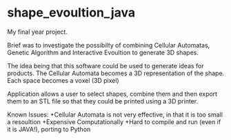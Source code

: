 shape_evoultion_java
====================


My final year project. 

Brief was to investigate the possibilty of combining Cellular Automatas, Genetic Algorithm and Interactive Evoultion
to generate 3D shapes.

The idea being that this software could be used to generate ideas for products. The Cellular Automata becomes a 3D 
representation of the shape. Each space becomes a voxel (3D pixel)

Application allows a user to select shapes, combine them and then export them to an STL file so that they could be
printed using a 3D printer.

Known Issues:
+Cellular Automata is not very effective, in that it is too small a resoultion
+Expensive Computationally
+Hard to compile and run (even if it is JAVA!), porting to Python
